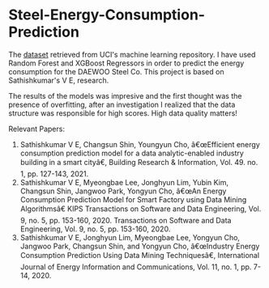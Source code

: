 # Steel-Energy-Consumption-Prediction

The [dataset](https://archive.ics.uci.edu/ml/datasets/Steel+Industry+Energy+Consumption+Dataset) retrieved from UCI's machine learning repository. 
I have used Random Forest and XGBoost Regressors in order to predict the energy consumption for the DAEWOO Steel Co. This project is based on Sathishkumar's V E, research.

The results of the models was impresive and the first thought was the presence of overfitting, after an investigation I realized that the data structure was responsible for high scores. High data quality matters!


Relevant Papers:

1. Sathishkumar V E, Changsun Shin, Youngyun Cho, â€œEfficient energy consumption prediction model for a data analytic-enabled industry building in a smart cityâ€, Building Research & Information, Vol. 49. no. 1, pp. 127-143, 2021.
2. Sathishkumar V E, Myeongbae Lee, Jonghyun Lim, Yubin Kim, Changsun Shin, Jangwoo Park, Yongyun Cho, â€œAn Energy Consumption Prediction Model for Smart Factory using Data Mining Algorithmsâ€ KIPS Transactions on Software and Data Engineering, Vol. 9, no. 5, pp. 153-160, 2020.
Transactions on Software and Data Engineering, Vol. 9, no. 5, pp. 153-160, 2020.
3. Sathishkumar V E, Jonghyun Lim, Myeongbae Lee, Yongyun Cho, Jangwoo Park, Changsun Shin, and Yongyun Cho, â€œIndustry Energy Consumption Prediction Using Data Mining Techniquesâ€, International Journal of Energy Information and Communications, Vol. 11, no. 1, pp. 7-14, 2020.
